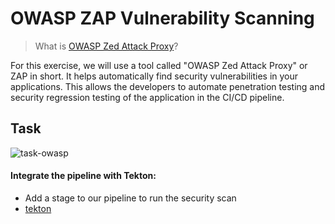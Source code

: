 # OWASP ZAP Vulnerability Scanning

> What is [OWASP Zed Attack Proxy](https://www.zaproxy.org/)? 

For this exercise, we will use a tool called "OWASP Zed Attack Proxy" or ZAP in short. It helps automatically find security vulnerabilities in your applications. This allows the developers to automate penetration testing and security regression testing of the application in the CI/CD pipeline.

## Task

![task-owasp](./images/task-owasp.png)

#### Integrate the pipeline with Tekton:

- Add a stage to our pipeline to run the security scan
- <span style="color:blue;">[tekton](3-revenge-of-the-automated-testing/6b-tekton.md)</span>